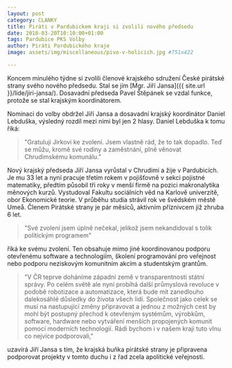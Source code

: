 ```yaml
---
layout: post
category: CLANKY
title: Piráti v Pardubickem kraji si zvolili nového předsedu 
date: 2018-03-20T10:10:00+01:00  
tags: Pardubice PKS Volby 
author: Piráti Pardubického kraje 
image: assets/img/miscellaneous/pivo-v-holicich.jpg #751x422

---
```


Koncem minulého týdne si zvolili členové krajského sdružení České pirátské strany 
svého nového předsedu. Stal se jím [Mgr. Jiří Jansa]({{ site.url }}/lide/jiri-jansa/). 
Dosavadní předseda 
Pavel Štěpánek se vzdal funkce, protože se stal krajským koordinátorem.

Nominaci do volby obdržel Jiří Jansa a dosavadní krajský koordinátor 
Daniel Lebduška, výsledný rozdíl mezi nimi byl jen 2 hlasy. 
Daniel Lebduška k tomu říká: 

> "Gratuluji Jirkovi ke zvolení. Jsem vlastně rád, že to tak dopadlo. 
Teď se můžu, kromě své rodiny a zaměstnání, plně věnovat Chrudimskému komunálu."

Nový krajský předseda Jiří Jansa vyrůstal v Chrudimi a žije v Pardubicích. 
Je mu 33 let a nyní pracuje třetím rokem v pojišťovně v sekci pojistné matematiky, 
předtím působil tři roky v menší firmě na pozici makronalytika měnových kurzů. 
Vystudoval Fakultu sociálních věd na Karlově univerzitě, obor Ekonomické teorie. 
V průběhu studia strávil rok ve švédském městě Umeå. 
Členem Pirátské strany je pár měsíců, aktivním příznivcem již zhruba 6 let.

> "Své zvolení jsem úplně nečekal, jelikož jsem nekandidoval s tolik politickým programem" 

říká ke svému zvolení. Ten obsahuje mimo jiné koordinovanou podporu otevřenému 
software a technologiím, školení programování pro veřejnost nebo 
podporu neziskovým komunitním akcím a studentským grantům.

> "V ČR teprve doháníme západní země v transparentnosti státní správy. 
Po celém světě ale nyní probíhá další průmyslová revoluce v podobě 
robotizace a automatizace, která bude mít zanedlouho dalekosáhlé
důsledky do života všech lidí. Společnost jako celek se musí 
na nastupující změny připravovat a jednou z možných cest by mohl 
být postupný přechod k otevřeným systémům, výrobkům, software, 
hardware nebo vytváření menších propojených komunit pomocí moderních 
technologií. Rádi bychom i v našem kraji tuto vlnu co nejvíce podporovali," 

uzavírá Jiří Jansa s tím, že krajská buňka pirátské strany 
je připravena podporovat projekty v tomto duchu i z řad zcela apolitické veřejnosti.

